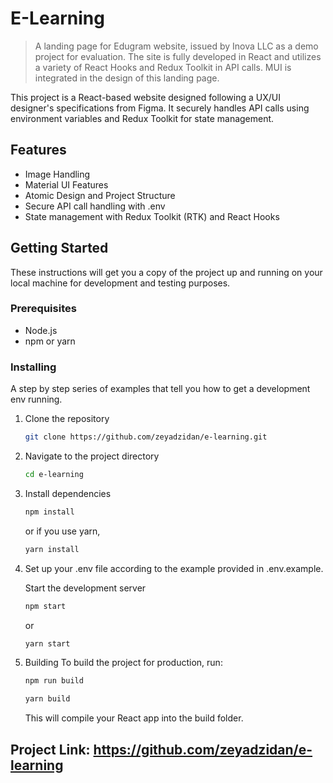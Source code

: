 # E-Learning

> A landing page for Edugram website, issued by Inova LLC as a demo project for evaluation.
> The site is fully developed in React and utilizes a variety of React Hooks and Redux Toolkit in API calls.
> MUI is integrated in the design of this landing page.

This project is a React-based website designed following a UX/UI designer's specifications from Figma. It securely handles API calls using environment variables and Redux Toolkit for state management.

## Features

- Image Handling
- Material UI Features
- Atomic Design and Project Structure
- Secure API call handling with .env
- State management with Redux Toolkit (RTK) and React Hooks

## Getting Started

These instructions will get you a copy of the project up and running on your local machine for development and testing purposes.

### Prerequisites

- Node.js
- npm or yarn

### Installing

A step by step series of examples that tell you how to get a development env running.

1. Clone the repository
   ```sh
   git clone https://github.com/zeyadzidan/e-learning.git
   ```

2. Navigate to the project directory
    ```sh
    cd e-learning
    ```

3. Install dependencies
    ```sh
    npm install
    ```
    or if you use yarn,
    ```sh
    yarn install
    ```

4. Set up your .env file according to the example provided in .env.example.

   Start the development server
   ```sh
   npm start
   ```
   or
   ```sh
   yarn start
   ```

5. Building
   To build the project for production, run:
   ```sh
   npm run build
   ```
   ```sh
   yarn build
   ```
   This will compile your React app into the build folder.


## Project Link: https://github.com/zeyadzidan/e-learning
